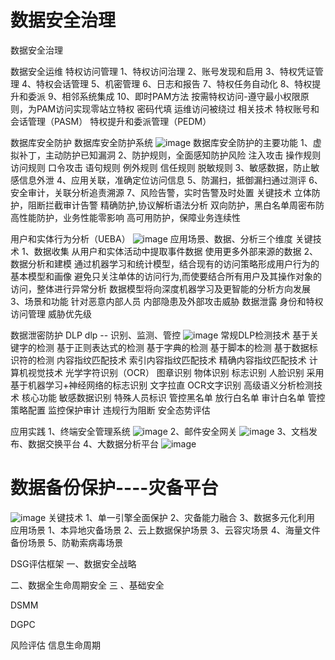 # 数据安全治理
数据安全治理

数据安全运维
特权访问管理
1、特权访问治理
2、账号发现和启用
3、特权凭证管理
4、特权会话管理
5、机密管理
6、日志和报告
7、特权任务自动化
8、特权提升和委派
9、相邻系统集成
10、即时PAM方法 按需特权访问-遵守最小权限原则，为PAM访问实现零站立特权
密码代填
运维访问被绕过
相关技术
特权账号和会话管理（PASM）
特权提升和委派管理（PEDM）





数据库安全防护
数据库安全防护系统
![image](https://user-images.githubusercontent.com/7948479/223043707-4bd8f2fb-1e13-4cf0-958a-1ba9041a3d42.png)
数据库安全防护的主要功能
1、虚拟补丁，主动防护已知漏洞
2、防护规则，全面感知防护风险
注入攻击
操作规则
访问规则
口令攻击
语句规则
例外规则
信任规则
脱敏规则
3、敏感数据，防止敏感信息外泄
4、应用关联，准确定位访问信息
5、防漏扫，抵御漏扫通过测评
6、安全审计，关联分析追责溯源
7、风险告警，实时告警及时处置
关键技术
立体防护，阻断拦截审计告警
精确防护,协议解析语法分析
双向防护，黑白名单周密布防
高性能防护，业务性能零影响
高可用防护，保障业务连续性




用户和实体行为分析（UEBA）
![image](https://user-images.githubusercontent.com/7948479/223009540-62c48c63-b6da-4216-9b4c-2dd6221eec81.png)
应用场景、数据、分析三个维度
关键技术
1、数据收集
从用户和实体活动中提取事件数据
使用更多外部来源的数据
2、数据分析和建模
通过机器学习和统计模型，结合现有的访问策略形成用户行为的基本模型和画像
避免只关注单体的访问行为,而使要结合所有用户及其操作对象的访问，整体进行异常分析
数据模型将向深度机器学习及更智能的分析方向发展
3、场景和功能
针对恶意内部人员
内部隐患及外部攻击威胁
数据泄露
身份和特权访问管理
威胁优先级


数据泄密防护 DLP 
dlp -- 识别、监测、管控
![image](https://user-images.githubusercontent.com/7948479/222682075-50e442fa-a3ed-403a-bc68-2ecf96d0b05d.png)
常规DLP检测技术
基于关键字的检测
基于正则表达式的检测
基于字典的检测
基于脚本的检测
基于数据标识符的检测
内容指纹匹配技术
索引内容指纹匹配技术
精确内容指纹匹配技术
计算机视觉技术
光学字符识别（OCR）
图章识别
物体识别
标志识别
人脸识别
采用基于机器学习+神经网络的标志识别
文字拉直
OCR文字识别
高级语义分析检测技术
核心功能
敏感数据识别
特殊人员标识
管控黑名单
放行白名单
审计白名单
管控策略配置
监控保护审计
违规行为阻断
安全态势评估


应用实践
1、终端安全管理系统
![image](https://user-images.githubusercontent.com/7948479/222626659-c43be625-7b0f-4e4f-abf6-4c7a005a2db3.png)
2、邮件安全网关
![image](https://user-images.githubusercontent.com/7948479/222626594-a4bc7854-062d-4e33-8078-aa689bc31101.png)
3、文档发布、数据交换平台
4、大数据分析平台
![image](https://user-images.githubusercontent.com/7948479/222626507-a6f07ad9-4f60-48d4-95ae-543af000ee5a.png)



# 数据备份保护----灾备平台
![image](https://user-images.githubusercontent.com/7948479/222626748-ae5ec38f-9db4-463c-a76e-49eccdf5f5f6.png)
关键技术
1、单一引擎全面保护
2、灾备能力融合
3、数据多元化利用
应用场景
1、本异地灾备场景
2、云上数据保护场景
3、云容灾场景
4、海量文件备份场景
5、防勒索病毒场景
 
 



DSG评估框架
一、数据安全战略

二、数据全生命周期安全
三 、基础安全

DSMM

DGPC

风险评估
信息生命周期


